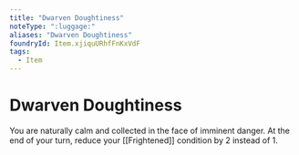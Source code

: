 ```yaml
---
title: "Dwarven Doughtiness"
noteType: ":luggage:"
aliases: "Dwarven Doughtiness"
foundryId: Item.xjiquURhfFnKxVdF
tags:
  - Item
---
```


# Dwarven Doughtiness

You are naturally calm and collected in the face of imminent danger. At the end of your turn, reduce your [[Frightened]] condition by 2 instead of 1.
